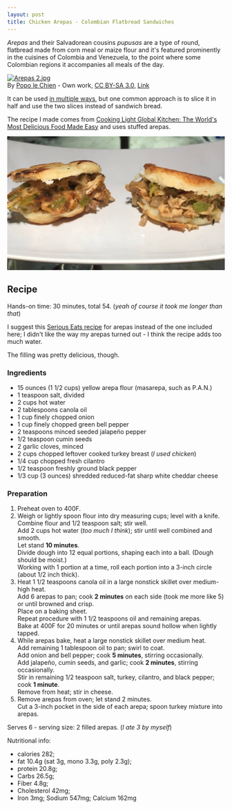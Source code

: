 ```yaml
---
layout: post
title: Chicken Arepas - Colombian Flatbread Sandwiches
---
```


*Arepas* and their Salvadorean cousins *pupusas* are a type of round, flatbread
made from corn meal or maize flour and it's featured prominently
in the cuisines of Colombia and Venezuela, to the point where
some Colombian regions it accompanies all meals of the day.

<a href="https://commons.wikimedia.org/wiki/File:Arepas_2.jpg#/media/File:Arepas_2.jpg"><img src="https://upload.wikimedia.org/wikipedia/commons/thumb/5/59/Arepas_2.jpg/1200px-Arepas_2.jpg" alt="Arepas 2.jpg"></a><br>By <a href="//commons.wikimedia.org/wiki/User:Popo_le_Chien" title="User:Popo le Chien">Popo le Chien</a> - <span class="int-own-work" lang="en">Own work</span>, <a href="https://creativecommons.org/licenses/by-sa/3.0" title="Creative Commons Attribution-Share Alike 3.0">CC BY-SA 3.0</a>, <a href="https://commons.wikimedia.org/w/index.php?curid=51212769">Link</a>

It can be used [in multiple ways](https://www.mycolombianrecipes.com/what-are-arepas),
but one common approach is to slice it in half and use the two slices
instead of sandwich bread.

The recipe I made comes from
[Cooking Light Global Kitchen: The World's Most Delicious Food Made Easy](https://www.amazon.com/dp/0848739981/ref=cm_sw_r_cp_api_rVDBAbKBFPNH3)
and uses stuffed arepas.

![Chicken Arepas](/assets/2018-chicken_arepas.jpg)

## Recipe

Hands-on time: 30 minutes, total 54. (*yeah of course it took me longer than that*)

I suggest this [Serious Eats recipe](http://www.seriouseats.com/2012/04/latin-american-cuisine-colombian-arepas.html)
for arepas instead of the one included here;
I didn't like the way my arepas turned out - I think the recipe adds too much water.

The filling was pretty delicious, though.

### Ingredients

* 15 ounces (1 1/2 cups) yellow arepa flour (masarepa, such as P.A.N.)
* 1 teaspoon salt, divided
* 2 cups hot water
* 2 tablespoons canola oil
* 1 cup finely chopped onion
* 1 cup finely chopped green bell pepper
* 2 teaspoons minced seeded jalapeño pepper
* 1/2 teaspoon cumin seeds
* 2 garlic cloves, minced
* 2 cups chopped leftover cooked turkey breast (*I used chicken*)
* 1/4 cup chopped fresh cilantro
* 1/2 teaspoon freshly ground black pepper
* 1/3 cup (3 ounces) shredded reduced-fat sharp white cheddar cheese

### Preparation

1. Preheat oven to 400F.
2. Weigh or lightly spoon flour into dry measuring cups;
  level with a knife.  
  Combine flour and 1/2 teaspoon salt; stir well.  
  Add 2 cups hot water (*too much I think*); stir until well combined and smooth.  
  Let stand **10 minutes**.  
  Divide dough into 12 equal portions, shaping each into a ball. (Dough should be moist.)  
  Working with 1 portion at a time, roll each portion into a 3-inch circle
  (about 1/2 inch thick).  
3. Heat 1 1/2 teaspoons canola oil in a large nonstick skillet over medium-high heat.  
  Add 6 arepas to pan; cook **2 minutes** on each side (took me more like 5)
  or until browned and crisp.  
  Place on a baking sheet.  
  Repeat procedure with 1 1/2 teaspoons oil and remaining arepas.  
  Bake at 400F for 20 minutes or until arepas sound hollow when lightly tapped. 
4. While arepas bake, heat a large nonstick skillet over medium heat.  
  Add remaining 1 tablespoon oil to pan; swirl to coat.  
  Add onion and bell pepper; cook **5 minutes**, stirring occasionally.  
  Add jalapeño, cumin seeds, and garlic; cook **2 minutes**, stirring occasionally.  
  Stir in remaining 1/2 teaspoon salt, turkey, cilantro, and black pepper;
  cook **1 minute**.  
  Remove from heat; stir in cheese.
5. Remove arepas from oven; let stand 2 minutes.  
  Cut a 3-inch pocket in the side of each arepa; spoon turkey mixture into arepas.

Serves 6 - serving size: 2 filled arepas. (*I ate 3 by myself*)

Nutritional info:

* calories 282;
* fat 10.4g (sat 3g, mono 3.3g, poly 2.3g);
* protein 20.8g;
* Carbs 26.5g;
* Fiber 4.8g;
* Cholesterol 42mg;
* Iron 3mg; Sodium 547mg; Calcium 162mg
